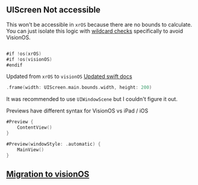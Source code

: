 


## UIScreen Not accessible

This won't be accessible in `xrOS` because there are no bounds to calculate.
You can just isolate this logic with [wildcard checks](/ios/library/wildcard_checks#Check%20OS%20Support) specifically to avoid VisionOS.

```swift

#if !os(xrOS)
#if !os(visionOS)
#endif
```

Updated from `xrOS` to `visionOS`
[Updated swift docs](https://docs.swift.org/swift-book/documentation/the-swift-programming-language/statements/#Conditional-Compilation-Block)


```swift
.frame(width: UIScreen.main.bounds.width, height: 200)
```

It was recommended to use `UIWindowScene` but I couldn't figure it out.



Previews have different syntax for VisionOS vs iPad / iOS

```swift
#Preview {
    ContentView()
}
```


```swift
#Preview(windowStyle: .automatic) {
    MainView()
}
```


## [Migration to visionOS](/ios/xcode/migration#VisionOS)

